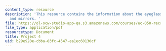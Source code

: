 ```yaml
---
content_type: resource
description: 'This resource contains the information about the eyeglasses, lenses
  and mirrors. '
file: https://ol-ocw-studio-app-qa.s3.amazonaws.com/courses/ec-050-recreate-experiments-from-history-inform-the-future-from-the-past-galileo-january-iap-2010/b29e928ecbba83fc4547ea1ec60130cf_MITEC_050IAP10_pro04.pdf
file_type: application/pdf
resourcetype: Document
title: Project 4
uid: b29e928e-cbba-83fc-4547-ea1ec60130cf
---
```

